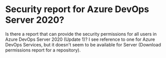 
# Security report for Azure DevOps Server 2020?

Is there a report that can provide the security permissions for all users in Azure DevOps Server 2020 (Update 1)?
I see reference to one for Azure DevOps Services, but it doesn't seem to be available for Server (Download permissions report for a repository).

        